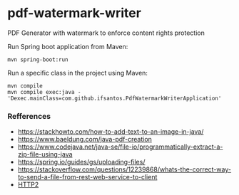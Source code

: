 # pdf-watermark-writer
PDF Generator with watermark to enforce content rights protection

Run Spring boot application from Maven:

```
mvn spring-boot:run
```

Run a specific class in the project using Maven:

```
mvn compile
mvn compile exec:java -'Dexec.mainClass=com.github.ifsantos.PdfWatermarkWriterApplication'
```


### Refferences
 - <https://stackhowto.com/how-to-add-text-to-an-image-in-java/>
 - <https://www.baeldung.com/java-pdf-creation>
 - <https://www.codejava.net/java-se/file-io/programmatically-extract-a-zip-file-using-java>
 - <https://spring.io/guides/gs/uploading-files/>
 - <https://stackoverflow.com/questions/12239868/whats-the-correct-way-to-send-a-file-from-rest-web-service-to-client>
 - [HTTP2](https://byte27.com/2020/02/03/using-http-2-in-your-spring-boot-application/)